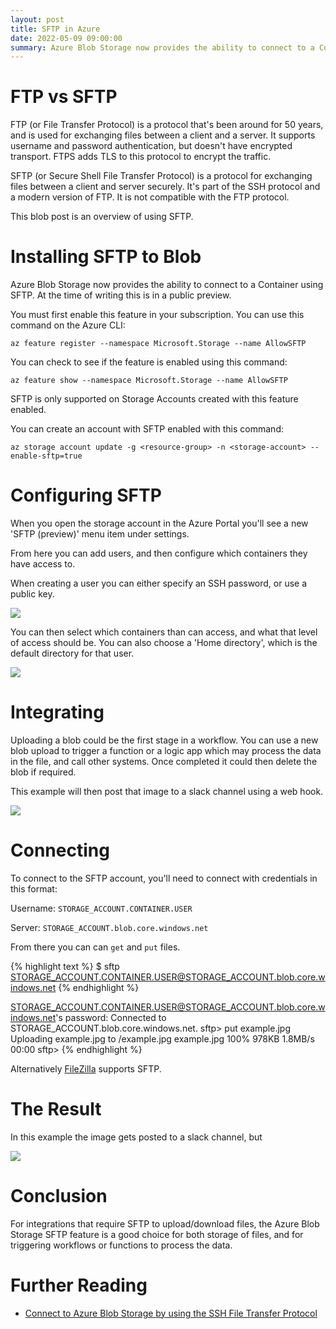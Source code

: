 ```yaml
---
layout: post
title: SFTP in Azure
date: 2022-05-09 09:00:00
summary: Azure Blob Storage now provides the ability to connect to a Container using SFTP.
---
```


# FTP vs SFTP

FTP (or File Transfer Protocol) is a protocol that's been around for 50 years, and is used for exchanging files between a client and a server.
It supports username and password authentication, but doesn't have encrypted transport. FTPS adds TLS to this protocol to encrypt the traffic.

SFTP (or Secure Shell File Transfer Protocol) is a protocol for exchanging files between a client and server securely. It's part of the SSH
protocol and a modern version of FTP. It is not compatible with the FTP protocol.

This blob post is an overview of using SFTP.

# Installing SFTP to Blob

Azure Blob Storage now provides the ability to connect to a Container using SFTP. At the time of writing this is in a public preview.

You must first enable this feature in your subscription. You can use this command on the Azure CLI:

```
az feature register --namespace Microsoft.Storage --name AllowSFTP
```

You can check to see if the feature is enabled using this command:

```
az feature show --namespace Microsoft.Storage --name AllowSFTP
```

SFTP is only supported on Storage Accounts created with this feature enabled.

You can create an account with SFTP enabled with this command:

```
az storage account update -g <resource-group> -n <storage-account> --enable-sftp=true
```

# Configuring SFTP

When you open the storage account in the Azure Portal you'll see a new 'SFTP (preview)' menu item under settings.

From here you can add users, and then configure which containers they have access to.

When creating a user you can either specify an SSH password, or use a public key.

![](/images/add-ssh-user.png)

You can then select which containers than can access, and what that level of access should be. You can also choose a 'Home directory', which is the default directory for that user.

![](/images/add-ssh-container.png)

# Integrating

Uploading a blob could be the first stage in a workflow. You can use a new blob upload
to trigger a function or a logic app which may process the data in the file, and call other systems. Once completed it could then delete the blob if required.

This example will then post that image to a slack channel using a web hook. 

![](/images/sftp-logic-app.png)


# Connecting

To connect to the SFTP account, you'll need to connect with credentials in this format:

Username: `STORAGE_ACCOUNT.CONTAINER.USER` 

Server: `STORAGE_ACCOUNT.blob.core.windows.net`

From there you can can `get` and `put` files.

{% highlight text %}
$ sftp STORAGE_ACCOUNT.CONTAINER.USER@STORAGE_ACCOUNT.blob.core.windows.net
{% endhighlight %}

STORAGE_ACCOUNT.CONTAINER.USER@STORAGE_ACCOUNT.blob.core.windows.net's password:
Connected to STORAGE_ACCOUNT.blob.core.windows.net.
sftp> put example.jpg
Uploading example.jpg to /example.jpg
example.jpg                                                         100%  978KB   1.8MB/s   00:00
sftp>
{% endhighlight %}

Alternatively [FileZilla](https://filezilla-project.org/) supports SFTP.

# The Result

In this example the image gets posted to a slack channel, but

![](/images/slack.png)

# Conclusion

For integrations that require SFTP to upload/download files, the Azure Blob Storage SFTP feature is a good choice for both storage of files, and for triggering workflows or functions to process the data.

# Further Reading

* [Connect to Azure Blob Storage by using the SSH File Transfer Protocol](ttps://docs.microsoft.com/en-us/azure/storage/blobs/secure-file-transfer-protocol-support-how-to)


